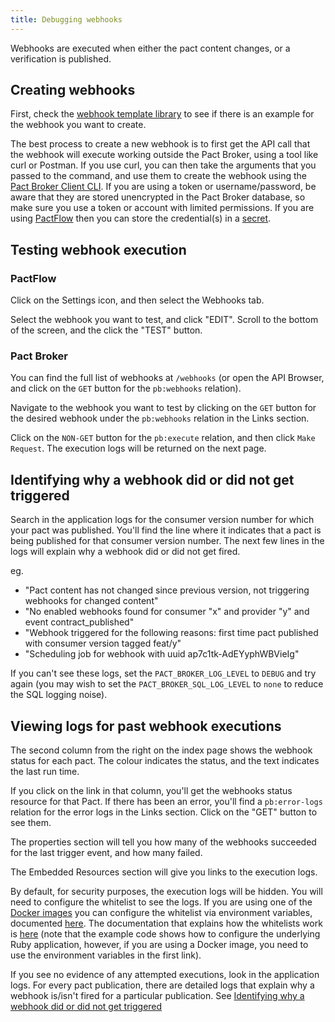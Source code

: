 ```yaml
---
title: Debugging webhooks
---
```


Webhooks are executed when either the pact content changes, or a verification is published.

## Creating webhooks

First, check the [webhook template library](/pact_broker/webhooks/template_library) to see if there is an example for the webhook you want to create.

The best process to create a new webhook is to first get the API call that the webhook will execute working outside the Pact Broker, using a tool like curl or Postman. If you use curl, you can then take the arguments that you passed to the command, and use them to create the webhook using the [Pact Broker Client CLI](/pact_broker/client_cli/readme#create-webhook). If you are using a token or username/password, be aware that they are stored unencrypted in the Pact Broker database, so make sure you use a token or account with limited permissions. If you are using [PactFlow](https://pactflow.io/?utm_source=ossdocs&utm_campaign=debugging_webhooks) then you can store the credential(s) in a [secret](https://docs.pactflow.io/docs/user-interface/settings/secrets/).

## Testing webhook execution

### PactFlow

Click on the Settings icon, and then select the Webhooks tab.

Select the webhook you want to test, and click "EDIT". Scroll to the bottom of the screen, and the click the "TEST" button.

### Pact Broker

You can find the full list of webhooks at `/webhooks` \(or open the API Browser, and click on the `GET` button for the `pb:webhooks` relation\).

Navigate to the webhook you want to test by clicking on the `GET` button for the desired webhook under the `pb:webhooks` relation in the Links section.

Click on the `NON-GET` button for the `pb:execute` relation, and then click `Make Request`. The execution logs will be returned on the next page.

## Identifying why a webhook did or did not get triggered

Search in the application logs for the consumer version number for which your pact was published. You'll find the line where it indicates that a pact is being published for that consumer version number. The next few lines in the logs will explain why a webhook did or did not get fired.

eg.

* "Pact content has not changed since previous version, not triggering webhooks for changed content"
* "No enabled webhooks found for consumer "x" and provider "y" and event contract_published"
* "Webhook triggered for the following reasons: first time pact published with consumer version tagged feat/y"
* "Scheduling job for webhook with uuid ap7c1tk-AdEYyphWBVieIg"

If you can't see these logs, set the `PACT_BROKER_LOG_LEVEL` to `DEBUG` and try again (you may wish to set the `PACT_BROKER_SQL_LOG_LEVEL` to `none` to reduce the SQL logging noise).

## Viewing logs for past webhook executions

The second column from the right on the index page shows the webhook status for each pact. The colour indicates the status, and the text indicates the last run time.

If you click on the link in that column, you'll get the webhooks status resource for that Pact. If there has been an error, you'll find a `pb:error-logs` relation for the error logs in the Links section. Click on the "GET" button to see them.

The properties section will tell you how many of the webhooks succeeded for the last trigger event, and how many failed.

The Embedded Resources section will give you links to the execution logs.

By default, for security purposes, the execution logs will be hidden. You will need to configure the whitelist to see the logs. If you are using one of the [Docker images](/pact_broker/docker_images) you can configure the whitelist via environment variables, documented [here](/pact_broker/docker_images/dius#webhook-whitelists). The documentation that explains how the whitelists work is [here](/pact_broker/configuration/features#webhook-whitelists) (note that the example code shows how to configure the underlying Ruby application, however, if you are using a Docker image, you need to use the environment variables in the first link).

If you see no evidence of any attempted executions, look in the application logs. For every pact publication, there are detailed logs that explain why a webhook is/isn't fired for a particular publication. See [Identifying why a webhook did or did not get triggered](#identifying-why-a-webhook-did-or-did-not-get-triggered)
